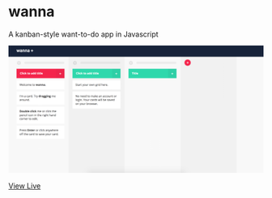 # wanna
A kanban-style want-to-do app in Javascript

<img src="screenshot.png">

<a href="http://www.simplydevio.us/work/wanna/index.php">View Live</a>
